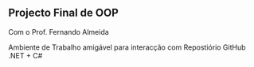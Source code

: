 ## Projecto Final de OOP
Com o Prof. Fernando Almeida

Ambiente de Trabalho amigável para interacção com Repostiório GitHub
.NET + C#
